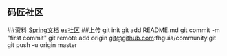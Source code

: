 ## 码匠社区
##资料
[Spring文档](https://spring.io/guides)
[es社区](https://elasticsearch.cn/)
##上传
git init
git add README.md
git commit -m "first commit"
git remote add origin git@github.com:fhguia/community.git
git push -u origin master
